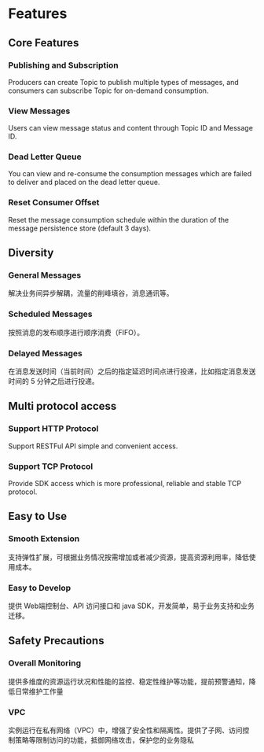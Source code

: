 # Features
## Core Features
### Publishing and Subscription
Producers can create Topic to publish multiple types of messages, and consumers can subscribe Topic for on-demand consumption.
### View Messages
Users can view message status and content through Topic ID and Message ID.
### Dead Letter Queue
You can view and re-consume the consumption messages which are failed to deliver and placed on the dead letter queue.
### Reset Consumer Offset
Reset the message consumption schedule within the duration of the message persistence store (default 3 days).
## Diversity
### General Messages
解决业务间异步解耦，流量的削峰填谷，消息通讯等。

### Scheduled Messages
按照消息的发布顺序进行顺序消费（FIFO）。

### Delayed Messages
在消息发送时间（当前时间）之后的指定延迟时间点进行投递，比如指定消息发送时间的 5 分钟之后进行投递。

## Multi protocol access
### Support HTTP Protocol

Support RESTFul API simple and convenient access.

### Support TCP Protocol

Provide SDK access which is more professional, reliable and stable TCP protocol.

## Easy to Use
### Smooth Extension
支持弹性扩展，可根据业务情况按需增加或者减少资源，提高资源利用率，降低使用成本。

### Easy to Develop
提供 Web端控制台、API 访问接口和 java SDK，开发简单，易于业务支持和业务迁移。

## Safety Precautions
### Overall Monitoring
提供多维度的资源运行状况和性能的监控、稳定性维护等功能，提前预警通知，降低日常维护工作量

### VPC
实例运行在私有网络（VPC）中，增强了安全性和隔离性。提供了子网、访问控制策略等限制访问的功能，抵御网络攻击，保护您的业务隐私
